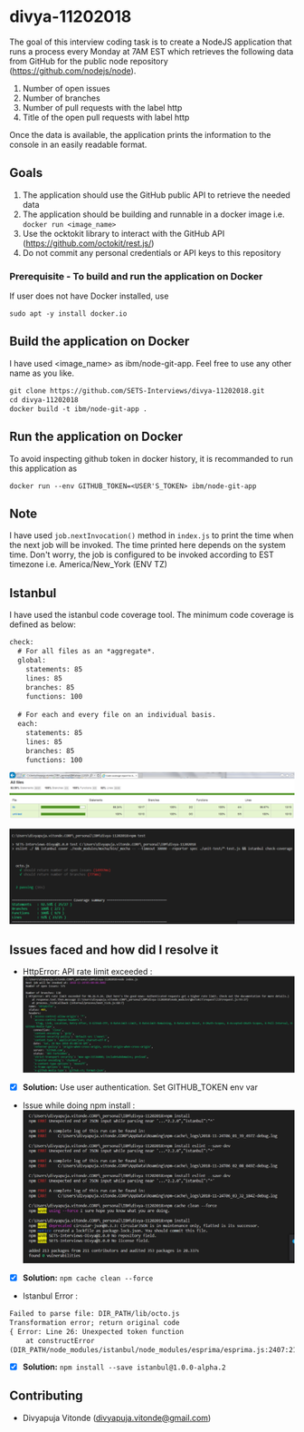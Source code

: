 # divya-11202018
The goal of this interview coding task is to create a NodeJS application that runs a process every Monday at 7AM EST which retrieves the following data from GitHub for the public node repository (https://github.com/nodejs/node).

1. Number of open issues
2. Number of branches
3. Number of pull requests with the label http
4. Title of the open pull requests with label http

Once the data is available, the application prints the information to the console in an easily readable format.

## Goals
1. The application should use the GitHub public API to retrieve the needed data
2. The application should be building and runnable in a docker image i.e. `docker run <image_name>`
3. Use the ocktokit library to interact with the GitHub API (https://github.com/octokit/rest.js/)
4. Do not commit any personal credentials or API keys to this repository

### Prerequisite - To build and run the application on Docker
If user does not have Docker installed, use
```
sudo apt -y install docker.io
```
## Build the application on Docker
I have used <image_name> as ibm/node-git-app. Feel free to use any other name as you like.
```
git clone https://github.com/SETS-Interviews/divya-11202018.git
cd divya-11202018
docker build -t ibm/node-git-app .
```

## Run the application on Docker

To avoid inspecting github token in docker history, it is recommanded to run this application as
```
docker run --env GITHUB_TOKEN=<USER'S_TOKEN> ibm/node-git-app
```

## Note

I have used `job.nextInvocation()` method in `index.js` to print the time when the next job will be invoked. The time printed here depends on the system time. Don't worry, the job is configured to be invoked according to EST timezone i.e. America/New_York (ENV TZ)

## Istanbul

I have used the istanbul code coverage tool. The minimum code coverage is defined as below:

```
check:
  # For all files as an *aggregate*.
  global:
    statements: 85
    lines: 85
    branches: 85
    functions: 100

  # For each and every file on an individual basis.
  each:
    statements: 85
    lines: 85
    branches: 85
    functions: 100

```
![codeCoverageHtmlReport](https://github.com/SETS-Interviews/divya-11202018/blob/dev/ScreenShots/codeCoverageHtmlReport.PNG)

![codeCoverageLocal](https://github.com/SETS-Interviews/divya-11202018/blob/dev/ScreenShots/codeCoverageLocal.PNG)

## Issues faced and how did I resolve it
 - HttpError: API rate limit exceeded :
 ![accessLimitExceed](https://github.com/SETS-Interviews/divya-11202018/blob/dev/ScreenShots/accessLimitExceed.PNG)
 - [x] **Solution:** Use user authentication. Set GITHUB_TOKEN env var
 
 - Issue while doing npm install :
 ![npmCacheError](https://github.com/SETS-Interviews/divya-11202018/blob/dev/ScreenShots/npmCacheError.PNG)
 - [x] **Solution:** `npm cache clean --force`
 
 - Istanbul Error :
```
Failed to parse file: DIR_PATH/lib/octo.js
Transformation error; return original code
{ Error: Line 26: Unexpected token function
    at constructError (DIR_PATH/node_modules/istanbul/node_modules/esprima/esprima.js:2407:21)
```
- [x] **Solution:** `npm install --save istanbul@1.0.0-alpha.2`
 
## Contributing

* Divyapuja Vitonde (divyapuja.vitonde@gmail.com)
